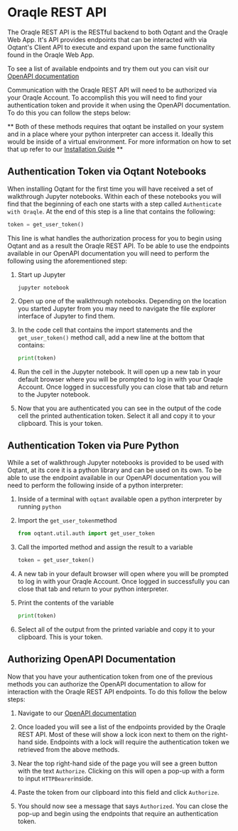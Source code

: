 # Oraqle REST API

The Oraqle REST API is the RESTful backend to both Oqtant and the Oraqle Web App. It's API provides endpoints that can be interacted with via Oqtant's Client API to execute and expand upon the same functionality found in the Oraqle Web App.

To see a list of available endpoints and try them out you can visit our [OpenAPI documentation](http://albert-dev.coldquanta.com/api/docs)

Communication with the Oraqle REST API will need to be authorized via your Oraqle Account. To accomplish this you will need to find your authentication token and provide it when using the OpenAPI documentation. To do this you can follow the steps below:

** Both of these methods requires that oqtant be installed on your system and in a place where your python interpreter can access it. Ideally this would be inside of a virtual environment. For more information on how to set that up refer to our [Installation Guide](INSTALL.md) **

## Authentication Token via Oqtant Notebooks

When installing Oqtant for the first time you will have received a set of walkthrough Jupyter notebooks. Within each of these notebooks you will find that the beginning of each one starts with a step called `Authenticate with Oraqle`. At the end of this step is a line that contains the following:

```python
token = get_user_token()
```

This line is what handles the authorization process for you to begin using Oqtant and as a result the Oraqle REST API. To be able to use the endpoints available in our OpenAPI documentation you will need to perform the following using the aforementioned step:

1. Start up Jupyter

   ```shell
   jupyter notebook
   ```

2. Open up one of the walkthrough notebooks. Depending on the location you started Jupyter from you may need to navigate the file explorer interface of Jupyter to find them.

3. In the code cell that contains the import statements and the `get_user_token()` method call, add a new line at the bottom that contains:

   ```python
   print(token)
   ```

4. Run the cell in the Jupyter notebook. It will open up a new tab in your default browser where you will be prompted to log in with your Oraqle Account. Once logged in successfully you can close that tab and return to the Jupyter notebook.

5. Now that you are authenticated you can see in the output of the code cell the printed authentication token. Select it all and copy it to your clipboard. This is your token.

## Authentication Token via Pure Python

While a set of walkthrough Jupyter notebooks is provided to be used with Oqtant, at its core it is a python library and can be used on its own. To be able to use the endpoint available in our OpenAPI documentation you will need to perform the following inside of a python interpreter:

1. Inside of a terminal with `oqtant` available open a python interpreter by running `python`

2. Import the `get_user_token`method

   ```python
   from oqtant.util.auth import get_user_token
   ```

3. Call the imported method and assign the result to a variable

   ```python
   token = get_user_token()
   ```

4. A new tab in your default browser will open where you will be prompted to log in with your Oraqle Account. Once logged in successfully you can close that tab and return to your python interpreter.

5. Print the contents of the variable

   ```python
   print(token)
   ```

6. Select all of the output from the printed variable and copy it to your clipboard. This is your token.

## Authorizing OpenAPI Documentation

Now that you have your authentication token from one of the previous methods you can authorize the OpenAPI documentation to allow for interaction with the Oraqle REST API endpoints. To do this follow the below steps:

1. Navigate to our [OpenAPI documentation](https://albert-dev.coldquanta.com/api/docs)

2. Once loaded you will see a list of the endpoints provided by the Oraqle REST API. Most of these will show a lock icon next to them on the right-hand side. Endpoints with a lock will require the authentication token we retrieved from the above methods.

3. Near the top right-hand side of the page you will see a green button with the text `Authorize`. Clicking on this will open a pop-up with a form to input `HTTPBearer`inside.

4. Paste the token from our clipboard into this field and click `Authorize`.

5. You should now see a message that says `Authorized`. You can close the pop-up and begin using the endpoints that require an authentication token.

